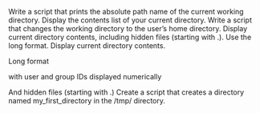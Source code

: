 Write a script that prints the absolute path name of the current working directory.
Display the contents list of your current directory.
Write a script that changes the working directory to the user’s home directory.
Display current directory contents, including hidden files (starting with .). Use the long format.
Display current directory contents.



Long format

with user and group IDs displayed numerically

And hidden files (starting with .)
Create a script that creates a directory named my_first_directory in the /tmp/ directory.
